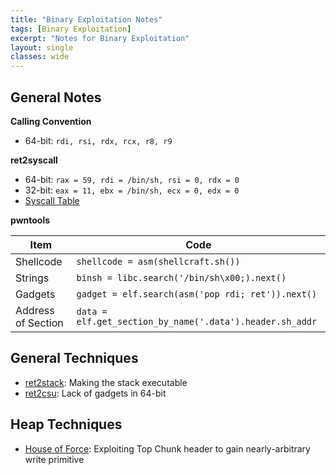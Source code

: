 ```yaml
---
title: "Binary Exploitation Notes"
tags: [Binary Exploitation]
excerpt: "Notes for Binary Exploitation"
layout: single
classes: wide
--- 
```

## General Notes
**Calling Convention**  
* 64-bit: `rdi, rsi, rdx, rcx, r8, r9`
  
**ret2syscall**
* 64-bit: `rax = 59, rdi = /bin/sh, rsi = 0, rdx = 0`
* 32-bit: `eax = 11, ebx = /bin/sh, ecx = 0, edx = 0`
* [Syscall Table](https://chromium.googlesource.com/chromiumos/docs/+/master/constants/syscalls.md)

**pwntools**

| Item               | Code                                                    |
|--------------------|---------------------------------------------------------|
| Shellcode          | `shellcode = asm(shellcraft.sh())`                      |
| Strings            | `binsh = libc.search('/bin/sh\x00;).next()`             |
| Gadgets            | `gadget = elf.search(asm('pop rdi; ret')).next()`       |
| Address of Section | `data = elf.get_section_by_name('.data').header.sh_addr`|

## General Techniques
* [ret2stack](/ret2stack/): Making the stack executable
* [ret2csu](https://www.voidsecurity.in/2013/07/some-gadget-sequence-for-x8664-rop.html?m=1): Lack of gadgets in 64-bit 

## Heap Techniques
* [House of Force](/House-of-Force/): Exploiting Top Chunk header to gain nearly-arbitrary write primitive

